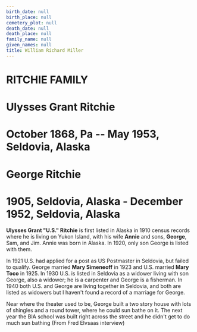 ```yaml
---
birth_date: null
birth_place: null
cemetery_plot: null
death_date: null
death_place: null
family_name: null
given_names: null
title: William Richard Miller
---
```


# RITCHIE FAMILY

# Ulysses Grant Ritchie

# October 1868, Pa -- May 1953, Seldovia, Alaska

# George Ritchie

# 1905, Seldovia, Alaska - December 1952, Seldovia, Alaska

**Ulysses Grant "U.S." Ritchie** is first listed in Alaska
in 1910 census records where he is living on Yukon Island, with his wife
**Annie** and sons, **George**, Sam, and Jim. Annie was
born in Alaska. In 1920, only son George is listed with them.

In 1921 U.S. had applied for a post as US Postmaster in Seldovia, but
failed to qualify. George married **Mary Simeneoff** in 1923 and U.S.
married **Mary Toco** in 1925. In 1930 U.S. is listed in Seldovia as a
widower living with son George, also a widower; he is a carpenter and
George is a fisherman. In 1940 both U.S. and George are living together
in Seldovia, and both are listed as widowers but I haven't found a
record of a marriage for George.

Near where the theater used to be, George built a two story house with
lots of shingles and a round tower, where he could sun bathe on it. The
next year the BIA school was built right across the street and he didn't
get to do much sun bathing (From Fred Elvsaas interview)
